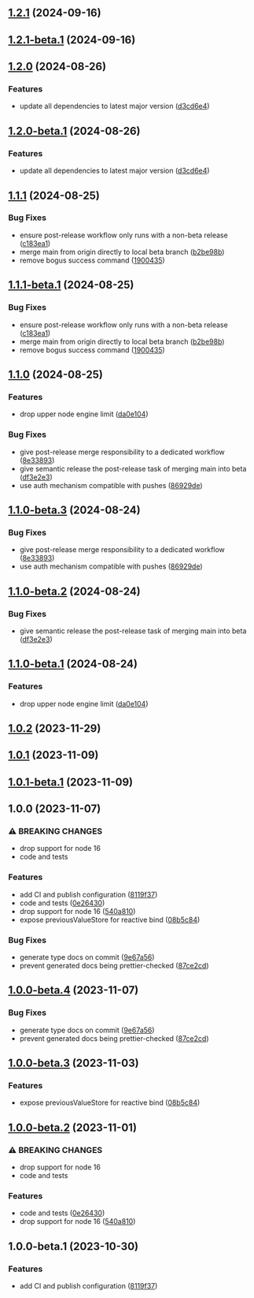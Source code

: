 ## [1.2.1](https://github.com/drtrt-org/give-svelte-store-previous-behaviour/compare/v1.2.0...v1.2.1) (2024-09-16)

## [1.2.1-beta.1](https://github.com/drtrt-org/give-svelte-store-previous-behaviour/compare/v1.2.0...v1.2.1-beta.1) (2024-09-16)

## [1.2.0](https://github.com/drtrt-org/give-svelte-store-previous-behaviour/compare/v1.1.1...v1.2.0) (2024-08-26)

### Features

* update all dependencies to latest major version ([d3cd6e4](https://github.com/drtrt-org/give-svelte-store-previous-behaviour/commit/d3cd6e497378dbbef382b93e251e6ae325959181))

## [1.2.0-beta.1](https://github.com/drtrt-org/give-svelte-store-previous-behaviour/compare/v1.1.1...v1.2.0-beta.1) (2024-08-26)

### Features

* update all dependencies to latest major version ([d3cd6e4](https://github.com/drtrt-org/give-svelte-store-previous-behaviour/commit/d3cd6e497378dbbef382b93e251e6ae325959181))

## [1.1.1](https://github.com/drtrt-org/give-svelte-store-previous-behaviour/compare/v1.1.0...v1.1.1) (2024-08-25)


### Bug Fixes

* ensure post-release workflow only runs with a non-beta release ([c183ea1](https://github.com/drtrt-org/give-svelte-store-previous-behaviour/commit/c183ea14abb1aec6eeb0a62abffe0efaebbcbcf3))
* merge main from origin directly to local beta branch ([b2be98b](https://github.com/drtrt-org/give-svelte-store-previous-behaviour/commit/b2be98bbbc8ef382d490502061836ca842404c45))
* remove bogus success command ([1900435](https://github.com/drtrt-org/give-svelte-store-previous-behaviour/commit/1900435db5dfa3737bd226a4d62c53bb9789d1b5))

## [1.1.1-beta.1](https://github.com/drtrt-org/give-svelte-store-previous-behaviour/compare/v1.1.0...v1.1.1-beta.1) (2024-08-25)


### Bug Fixes

* ensure post-release workflow only runs with a non-beta release ([c183ea1](https://github.com/drtrt-org/give-svelte-store-previous-behaviour/commit/c183ea14abb1aec6eeb0a62abffe0efaebbcbcf3))
* merge main from origin directly to local beta branch ([b2be98b](https://github.com/drtrt-org/give-svelte-store-previous-behaviour/commit/b2be98bbbc8ef382d490502061836ca842404c45))
* remove bogus success command ([1900435](https://github.com/drtrt-org/give-svelte-store-previous-behaviour/commit/1900435db5dfa3737bd226a4d62c53bb9789d1b5))

## [1.1.0](https://github.com/drtrt-org/give-svelte-store-previous-behaviour/compare/v1.0.2...v1.1.0) (2024-08-25)


### Features

* drop upper node engine limit ([da0e104](https://github.com/drtrt-org/give-svelte-store-previous-behaviour/commit/da0e1041f84f6993182f9ac97c0f89c342012241))


### Bug Fixes

* give post-release merge responsibility to a dedicated workflow ([8e33893](https://github.com/drtrt-org/give-svelte-store-previous-behaviour/commit/8e33893d7ff58a4cee85a7a067c01a3ea1769660))
* give semantic release the post-release task of merging main into beta ([df3e2e3](https://github.com/drtrt-org/give-svelte-store-previous-behaviour/commit/df3e2e313a24f8fadd9ca394e59082513f687c24))
* use auth mechanism compatible with pushes ([86929de](https://github.com/drtrt-org/give-svelte-store-previous-behaviour/commit/86929debbb692ba6c8af5bcaf03a58d9590c7678))

## [1.1.0-beta.3](https://github.com/drtrt-org/give-svelte-store-previous-behaviour/compare/v1.1.0-beta.2...v1.1.0-beta.3) (2024-08-24)


### Bug Fixes

* give post-release merge responsibility to a dedicated workflow ([8e33893](https://github.com/drtrt-org/give-svelte-store-previous-behaviour/commit/8e33893d7ff58a4cee85a7a067c01a3ea1769660))
* use auth mechanism compatible with pushes ([86929de](https://github.com/drtrt-org/give-svelte-store-previous-behaviour/commit/86929debbb692ba6c8af5bcaf03a58d9590c7678))

## [1.1.0-beta.2](https://github.com/drtrt-org/give-svelte-store-previous-behaviour/compare/v1.1.0-beta.1...v1.1.0-beta.2) (2024-08-24)


### Bug Fixes

* give semantic release the post-release task of merging main into beta ([df3e2e3](https://github.com/drtrt-org/give-svelte-store-previous-behaviour/commit/df3e2e313a24f8fadd9ca394e59082513f687c24))

## [1.1.0-beta.1](https://github.com/drtrt-org/give-svelte-store-previous-behaviour/compare/v1.0.2...v1.1.0-beta.1) (2024-08-24)


### Features

* drop upper node engine limit ([da0e104](https://github.com/drtrt-org/give-svelte-store-previous-behaviour/commit/da0e1041f84f6993182f9ac97c0f89c342012241))

## [1.0.2](https://github.com/drtrt-org/give-svelte-store-previous-behaviour/compare/v1.0.1...v1.0.2) (2023-11-29)

## [1.0.1](https://github.com/drtrt-org/give-svelte-store-previous-behaviour/compare/v1.0.0...v1.0.1) (2023-11-09)

## [1.0.1-beta.1](https://github.com/drtrt-org/give-svelte-store-previous-behaviour/compare/v1.0.0...v1.0.1-beta.1) (2023-11-09)

## 1.0.0 (2023-11-07)


### ⚠ BREAKING CHANGES

* drop support for node 16
* code and tests

### Features

* add CI and publish configuration ([8119f37](https://github.com/drtrt-org/give-svelte-store-previous-behaviour/commit/8119f374f20bd02cd4b0979061698684179d817b))
* code and tests ([0e26430](https://github.com/drtrt-org/give-svelte-store-previous-behaviour/commit/0e26430d8e094c896f0160aefb35512277d78ffd))
* drop support for node 16 ([540a810](https://github.com/drtrt-org/give-svelte-store-previous-behaviour/commit/540a810089354d0a231472b3f94b17b7498a0b37))
* expose previousValueStore for reactive bind ([08b5c84](https://github.com/drtrt-org/give-svelte-store-previous-behaviour/commit/08b5c84d4bcf2799309dc7d7a9de6ca2267df42c))


### Bug Fixes

* generate type docs on commit ([9e67a56](https://github.com/drtrt-org/give-svelte-store-previous-behaviour/commit/9e67a567f6b0a67ca75f54288b241e02a20455e5))
* prevent generated docs being prettier-checked ([87ce2cd](https://github.com/drtrt-org/give-svelte-store-previous-behaviour/commit/87ce2cd5b197d2ff6154d2c7d526654f88a42da4))

## [1.0.0-beta.4](https://github.com/drtrt-org/give-svelte-store-previous-behaviour/compare/v1.0.0-beta.3...v1.0.0-beta.4) (2023-11-07)


### Bug Fixes

* generate type docs on commit ([9e67a56](https://github.com/drtrt-org/give-svelte-store-previous-behaviour/commit/9e67a567f6b0a67ca75f54288b241e02a20455e5))
* prevent generated docs being prettier-checked ([87ce2cd](https://github.com/drtrt-org/give-svelte-store-previous-behaviour/commit/87ce2cd5b197d2ff6154d2c7d526654f88a42da4))

## [1.0.0-beta.3](https://github.com/drtrt-org/give-svelte-store-previous-behaviour/compare/v1.0.0-beta.2...v1.0.0-beta.3) (2023-11-03)


### Features

* expose previousValueStore for reactive bind ([08b5c84](https://github.com/drtrt-org/give-svelte-store-previous-behaviour/commit/08b5c84d4bcf2799309dc7d7a9de6ca2267df42c))

## [1.0.0-beta.2](https://github.com/drtrt-org/give-svelte-store-previous-behaviour/compare/v1.0.0-beta.1...v1.0.0-beta.2) (2023-11-01)


### ⚠ BREAKING CHANGES

* drop support for node 16
* code and tests

### Features

* code and tests ([0e26430](https://github.com/drtrt-org/give-svelte-store-previous-behaviour/commit/0e26430d8e094c896f0160aefb35512277d78ffd))
* drop support for node 16 ([540a810](https://github.com/drtrt-org/give-svelte-store-previous-behaviour/commit/540a810089354d0a231472b3f94b17b7498a0b37))

## 1.0.0-beta.1 (2023-10-30)


### Features

* add CI and publish configuration ([8119f37](https://github.com/drtrt-org/give-svelte-store-previous-behaviour/commit/8119f374f20bd02cd4b0979061698684179d817b))
